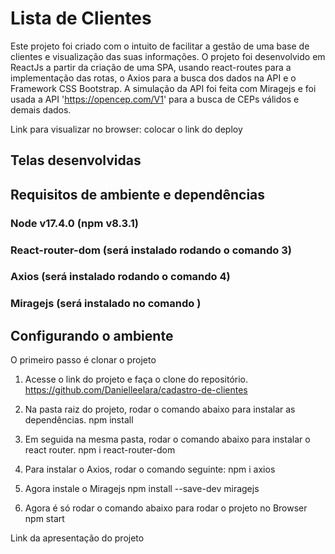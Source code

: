 # Lista de Clientes

Este projeto foi criado com o intuito de facilitar a gestão de uma base de clientes e visualização das suas informações. O projeto foi desenvolvido em ReactJs a partir da criação de uma SPA, usando react-routes para a implementação das rotas, o Axios para a busca dos dados na API e o Framework CSS Bootstrap. A simulação da API foi feita com Miragejs e foi usada a API 'https://opencep.com/V1' para a busca de CEPs válidos e demais dados.

Link para visualizar no browser: colocar o link do deploy
## Telas desenvolvidas


## Requisitos de ambiente e dependências

### Node v17.4.0 (npm v8.3.1) 
### React-router-dom (será instalado rodando o comando 3)
### Axios (será instalado rodando o comando 4) 
### Miragejs (será instalado no comando )

## Configurando o ambiente

O primeiro passo é clonar o projeto

1. Acesse o link do projeto e faça o clone do repositório.
https://github.com/Danielleelara/cadastro-de-clientes

2. Na pasta raiz do projeto, rodar o comando abaixo para instalar as dependências.
npm install

3. Em seguida na mesma pasta, rodar o comando abaixo para instalar o react router.
npm i react-router-dom

4. Para instalar o Axios, rodar o comando seguinte:
npm i axios

5. Agora instale o Miragejs
npm install --save-dev miragejs

6. Agora é só rodar o comando abaixo para rodar o projeto no Browser
npm start

Link da apresentação do projeto

